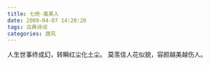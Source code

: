 ```yaml
---
title: 七绝·毒美人
date: 2009-04-07 14:20:20
tags: 古典诗词
categories: 唐风
---
```

人生世事终成幻，转瞬红尘化土尘。
莫羡佳人花似貌，容颜越美越伤人。